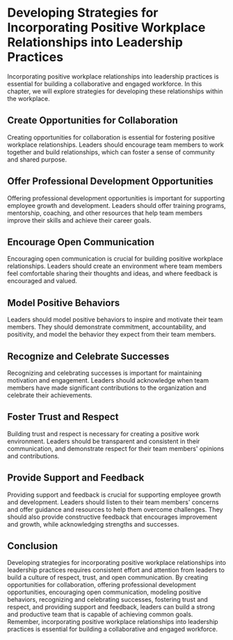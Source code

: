 Developing Strategies for Incorporating Positive Workplace Relationships into Leadership Practices
=======================================================================================================================================================================================

Incorporating positive workplace relationships into leadership practices is essential for building a collaborative and engaged workforce. In this chapter, we will explore strategies for developing these relationships within the workplace.

Create Opportunities for Collaboration
--------------------------------------

Creating opportunities for collaboration is essential for fostering positive workplace relationships. Leaders should encourage team members to work together and build relationships, which can foster a sense of community and shared purpose.

Offer Professional Development Opportunities
--------------------------------------------

Offering professional development opportunities is important for supporting employee growth and development. Leaders should offer training programs, mentorship, coaching, and other resources that help team members improve their skills and achieve their career goals.

Encourage Open Communication
----------------------------

Encouraging open communication is crucial for building positive workplace relationships. Leaders should create an environment where team members feel comfortable sharing their thoughts and ideas, and where feedback is encouraged and valued.

Model Positive Behaviors
------------------------

Leaders should model positive behaviors to inspire and motivate their team members. They should demonstrate commitment, accountability, and positivity, and model the behavior they expect from their team members.

Recognize and Celebrate Successes
---------------------------------

Recognizing and celebrating successes is important for maintaining motivation and engagement. Leaders should acknowledge when team members have made significant contributions to the organization and celebrate their achievements.

Foster Trust and Respect
------------------------

Building trust and respect is necessary for creating a positive work environment. Leaders should be transparent and consistent in their communication, and demonstrate respect for their team members' opinions and contributions.

Provide Support and Feedback
----------------------------

Providing support and feedback is crucial for supporting employee growth and development. Leaders should listen to their team members' concerns and offer guidance and resources to help them overcome challenges. They should also provide constructive feedback that encourages improvement and growth, while acknowledging strengths and successes.

Conclusion
----------

Developing strategies for incorporating positive workplace relationships into leadership practices requires consistent effort and attention from leaders to build a culture of respect, trust, and open communication. By creating opportunities for collaboration, offering professional development opportunities, encouraging open communication, modeling positive behaviors, recognizing and celebrating successes, fostering trust and respect, and providing support and feedback, leaders can build a strong and productive team that is capable of achieving common goals. Remember, incorporating positive workplace relationships into leadership practices is essential for building a collaborative and engaged workforce.

